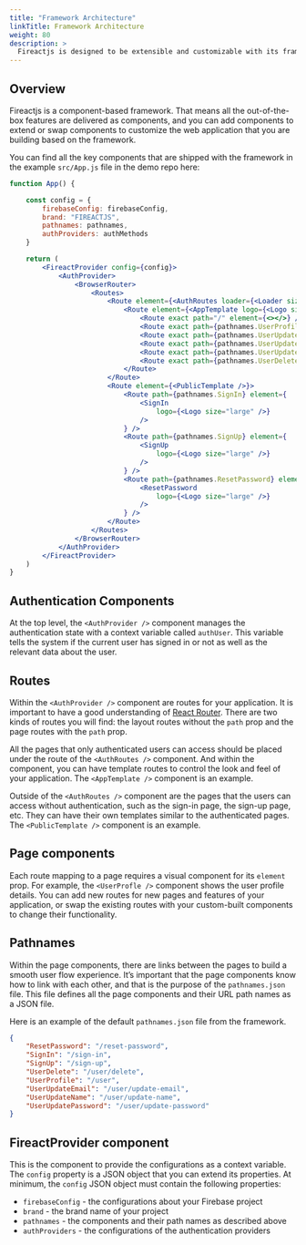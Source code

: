 ```yaml
---
title: "Framework Architecture"
linkTitle: Framework Architecture
weight: 80
description: >
  Fireactjs is designed to be extensible and customizable with its framework architecture.
---
```

## Overview

Fireactjs is a component-based framework. That means all the out-of-the-box features are delivered as components, and you can add components to extend or swap components to customize the web application that you are building based on the framework.

You can find all the key components that are shipped with the framework in the example `src/App.js` file in the demo repo here:

```jsx
function App() {

	const config = {
		firebaseConfig: firebaseConfig,
		brand: "FIREACTJS",
		pathnames: pathnames,
		authProviders: authMethods
	}

	return (
		<FireactProvider config={config}>
			<AuthProvider>
				<BrowserRouter>
					<Routes>
						<Route element={<AuthRoutes loader={<Loader size="large" />} />} >
							<Route element={<AppTemplate logo={<Logo size="large" />} toolBarMenu={<UserMenu />} drawerMenu={<MainMenu />} />}>
								<Route exact path="/" element={<></>} />
								<Route exact path={pathnames.UserProfile} element={<UserProfile />} />
								<Route exact path={pathnames.UserUpdateEmail} element={<UserUpdateEmail />} />
								<Route exact path={pathnames.UserUpdateName} element={<UserUpdateName />} />
								<Route exact path={pathnames.UserUpdatePassword} element={<UserUpdatePassword />} />
								<Route exact path={pathnames.UserDelete} element={<UserDelete />} />
							</Route>
						</Route>
						<Route element={<PublicTemplate />}>
							<Route path={pathnames.SignIn} element={
								<SignIn
									logo={<Logo size="large" />}
								/>
							} />
							<Route path={pathnames.SignUp} element={
								<SignUp
									logo={<Logo size="large" />}
								/>
							} />
							<Route path={pathnames.ResetPassword} element={
								<ResetPassword
									logo={<Logo size="large" />}
								/>
							} />
						</Route>
					</Routes>
				</BrowserRouter>
			</AuthProvider>
		</FireactProvider>
	)
}
```

## Authentication Components

At the top level, the `<AuthProvider />` component manages the authentication state with a context variable called `authUser`. This variable tells the system if the current user has signed in or not as well as the relevant data about the user.

## Routes

Within the `<AuthProvider />` component are routes for your application. It is important to have a good understanding of [React Router](https://reactrouter.com/en/main/start/tutorial). There are two kinds of routes you will find: the layout routes without the `path` prop and the page routes with the `path` prop. 

All the pages that only authenticated users can access should be placed under the route of the `<AuthRoutes />` component. And within the component, you can have template routes to control the look and feel of your application. The `<AppTemplate />` component is an example.

Outside of the `<AuthRoutes />` component are the pages that the users can access without authentication, such as the sign-in page, the sign-up page, etc. They can have their own templates similar to the authenticated pages. The `<PublicTemplate />` component is an example.

## Page components

Each route mapping to a page requires a visual component for its `element` prop. For example, the `<UserProfle />` component shows the user profile details. You can add new routes for new pages and features of your application, or swap the existing routes with your custom-built components to change their functionality.

## Pathnames

Within the page components, there are links between the pages to build a smooth user flow experience. It’s important that the page components know how to link with each other, and that is the purpose of the `pathnames.json` file. This file defines all the page components and their URL path names as a JSON file.

Here is an example of the default `pathnames.json` file from the framework.

```json
{
    "ResetPassword": "/reset-password",
    "SignIn": "/sign-in",
    "SignUp": "/sign-up",
    "UserDelete": "/user/delete",
    "UserProfile": "/user",
    "UserUpdateEmail": "/user/update-email",
    "UserUpdateName": "/user/update-name",
    "UserUpdatePassword": "/user/update-password"
}
```

## FireactProvider component

This is the component to provide the configurations as a context variable. The `config` property is a JSON object that you can extend its properties. At minimum, the `config` JSON object must contain the following properties:

- `firebaseConfig` - the configurations about your Firebase project
- `brand` - the brand name of your project
- `pathnames` - the components and their path names as described above
- `authProviders` - the configurations of the authentication providers